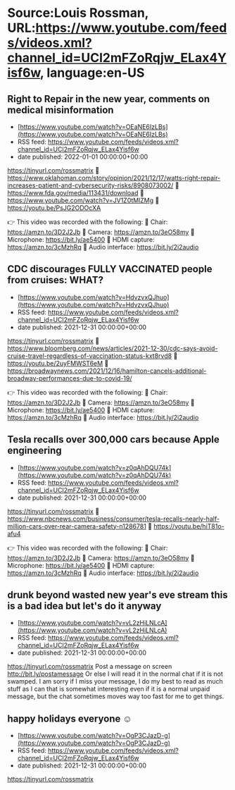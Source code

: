 # Source:Louis Rossman, URL:https://www.youtube.com/feeds/videos.xml?channel_id=UCl2mFZoRqjw_ELax4Yisf6w, language:en-US

## Right to Repair in the new year, comments on medical misinformation
 - [https://www.youtube.com/watch?v=OEaNE6IzLBs](https://www.youtube.com/watch?v=OEaNE6IzLBs)
 - RSS feed: https://www.youtube.com/feeds/videos.xml?channel_id=UCl2mFZoRqjw_ELax4Yisf6w
 - date published: 2022-01-01 00:00:00+00:00

https://tinyurl.com/rossmatrix
🔵 https://www.oklahoman.com/story/opinion/2021/12/17/watts-right-repair-increases-patient-and-cybersecurity-risks/8908073002/
🔵 https://www.fda.gov/media/113431/download
🔵 https://www.youtube.com/watch?v=JV1Z0tMlZMg
🔵 https://youtu.be/PsJG2ODOcXA
 
👉 This video was recorded with the following:
🔵 Chair: https://amzn.to/3D2J2Jb
🔵 Camera: https://amzn.to/3eO58my
🔵 Microphone: https://bit.ly/ae5400
🔵 HDMI capture: https://amzn.to/3cMzhRq
🔵 Audio interface: https://bit.ly/2i2audio

## CDC discourages FULLY VACCINATED people from cruises: WHAT?
 - [https://www.youtube.com/watch?v=HdvzvxQJhuo](https://www.youtube.com/watch?v=HdvzvxQJhuo)
 - RSS feed: https://www.youtube.com/feeds/videos.xml?channel_id=UCl2mFZoRqjw_ELax4Yisf6w
 - date published: 2021-12-31 00:00:00+00:00

https://tinyurl.com/rossmatrix
🔵 https://www.bloomberg.com/news/articles/2021-12-30/cdc-says-avoid-cruise-travel-regardless-of-vaccination-status-kxt8rvd8
🔵 https://youtu.be/2uyFMWST6eM
🔵 https://broadwaynews.com/2021/12/16/hamilton-cancels-additional-broadway-performances-due-to-covid-19/

👉 This video was recorded with the following:
🔵 Chair: https://amzn.to/3D2J2Jb
🔵 Camera: https://amzn.to/3eO58my
🔵 Microphone: https://bit.ly/ae5400
🔵 HDMI capture: https://amzn.to/3cMzhRq
🔵 Audio interface: https://bit.ly/2i2audio

## Tesla recalls over 300,000 cars because Apple engineering
 - [https://www.youtube.com/watch?v=z0qAhDQU74k](https://www.youtube.com/watch?v=z0qAhDQU74k)
 - RSS feed: https://www.youtube.com/feeds/videos.xml?channel_id=UCl2mFZoRqjw_ELax4Yisf6w
 - date published: 2021-12-31 00:00:00+00:00

https://tinyurl.com/rossmatrix
🔵 https://www.nbcnews.com/business/consumer/tesla-recalls-nearly-half-million-cars-over-rear-camera-safety-n1286781
🔵 https://youtu.be/hiT81o-afu4
 
👉 This video was recorded with the following:
🔵 Chair: https://amzn.to/3D2J2Jb
🔵 Camera: https://amzn.to/3eO58my
🔵 Microphone: https://bit.ly/ae5400
🔵 HDMI capture: https://amzn.to/3cMzhRq
🔵 Audio interface: https://bit.ly/2i2audio

## drunk beyond wasted new year's eve stream this is a bad idea but let's do it anyway
 - [https://www.youtube.com/watch?v=vL2zHiLNLcA](https://www.youtube.com/watch?v=vL2zHiLNLcA)
 - RSS feed: https://www.youtube.com/feeds/videos.xml?channel_id=UCl2mFZoRqjw_ELax4Yisf6w
 - date published: 2021-12-31 00:00:00+00:00

https://tinyurl.com/rossmatrix
Post a message on screen http://bit.ly/postamessage Or else I will read it in the normal chat if it is not swamped. I am sorry if I miss your message, I do my best to read as much stuff as I can that is somewhat interesting even if it is a normal unpaid message, but the chat sometimes moves way too fast for me to get things.

## happy holidays everyone ☺️
 - [https://www.youtube.com/watch?v=OgP3CJazD-g](https://www.youtube.com/watch?v=OgP3CJazD-g)
 - RSS feed: https://www.youtube.com/feeds/videos.xml?channel_id=UCl2mFZoRqjw_ELax4Yisf6w
 - date published: 2021-12-31 00:00:00+00:00

https://tinyurl.com/rossmatrix

